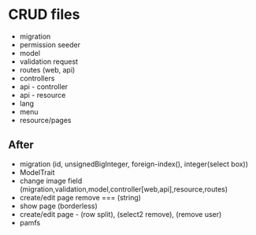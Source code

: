 # CRUD files

- migration
- permission seeder
- model
- validation request
- routes (web, api)
- controllers
- api - controller
- api - resource
- lang
- menu
- resource/pages

## After
- migration (id, unsignedBigInteger, foreign-index(), integer(select box))
- ModelTrait
- change image field (migration,validation,model,controller[web,api],resource,routes)
- create/edit page remove === (string)
- show page (borderless)
- create/edit page - (row split), (select2 remove), (remove user)
- pamfs

